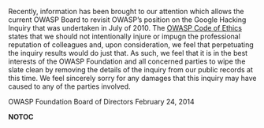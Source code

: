 Recently, information has been brought to our attention which allows the
current OWASP Board to revisit OWASP’s position on the Google Hacking
Inquiry that was undertaken in July of 2010. The [OWASP Code of
Ethics](https://www.owasp.org/index.php/About_The_Open_Web_Application_Security_Project#Code_of_Ethics)
states that we should not intentionally injure or impugn the
professional reputation of colleagues and, upon consideration, we feel
that perpetuating the inquiry results would do just that. As such, we
feel that it is in the best interests of the OWASP Foundation and all
concerned parties to wipe the slate clean by removing the details of the
inquiry from our public records at this time. We feel sincerely sorry
for any damages that this inquiry may have caused to any of the parties
involved.

OWASP Foundation
Board of Directors
February 24, 2014

__NOTOC__ <headertabs/>